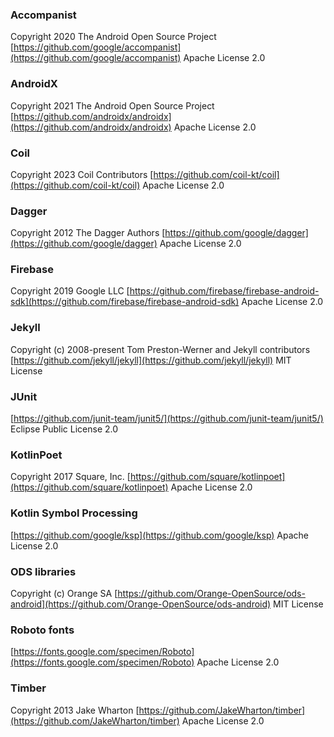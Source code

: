 ### Accompanist

Copyright 2020 The Android Open Source Project
[https://github.com/google/accompanist](https://github.com/google/accompanist)
Apache License 2.0

### AndroidX

Copyright 2021 The Android Open Source Project
[https://github.com/androidx/androidx](https://github.com/androidx/androidx)
Apache License 2.0

### Coil

Copyright 2023 Coil Contributors
[https://github.com/coil-kt/coil](https://github.com/coil-kt/coil)
Apache License 2.0

### Dagger

Copyright 2012 The Dagger Authors
[https://github.com/google/dagger](https://github.com/google/dagger)
Apache License 2.0

### Firebase

Copyright 2019 Google LLC
[https://github.com/firebase/firebase-android-sdk](https://github.com/firebase/firebase-android-sdk)
Apache License 2.0

### Jekyll

Copyright (c) 2008-present Tom Preston-Werner and Jekyll contributors
[https://github.com/jekyll/jekyll](https://github.com/jekyll/jekyll)
MIT License

### JUnit

[https://github.com/junit-team/junit5/](https://github.com/junit-team/junit5/)
Eclipse Public License 2.0

### KotlinPoet

Copyright 2017 Square, Inc.
[https://github.com/square/kotlinpoet](https://github.com/square/kotlinpoet)
Apache License 2.0

### Kotlin Symbol Processing

[https://github.com/google/ksp](https://github.com/google/ksp)
Apache License 2.0

### ODS libraries

Copyright (c) Orange SA
[https://github.com/Orange-OpenSource/ods-android](https://github.com/Orange-OpenSource/ods-android)
MIT License

### Roboto fonts

[https://fonts.google.com/specimen/Roboto](https://fonts.google.com/specimen/Roboto)
Apache License 2.0

### Timber

Copyright 2013 Jake Wharton
[https://github.com/JakeWharton/timber](https://github.com/JakeWharton/timber)
Apache License 2.0
